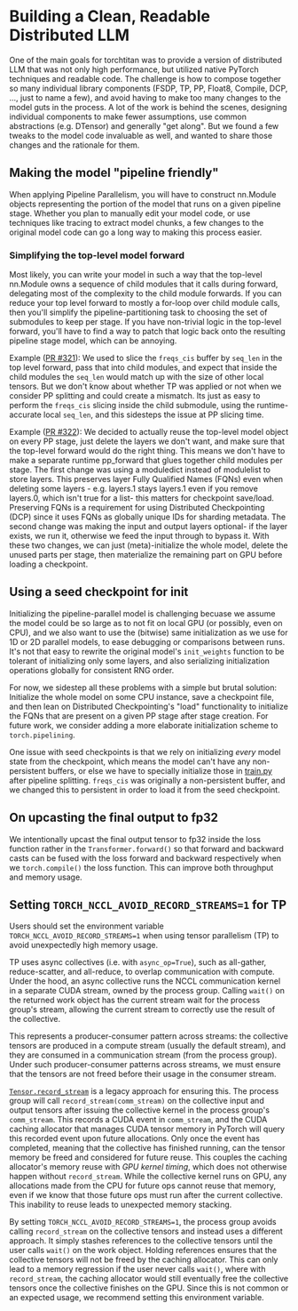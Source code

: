 # Building a Clean, Readable Distributed LLM
One of the main goals for torchtitan was to provide a version of distributed LLM that was not only high performance, but utilized native PyTorch techniques and readable code. The challenge is how to compose together so many individual library components (FSDP, TP, PP, Float8, Compile, DCP, ..., just to name a few), and avoid having to make too many changes to the model guts in the process. A lot of the work is behind the scenes, designing individual components to make fewer assumptions, use common abstractions (e.g. DTensor) and generally "get along". But we found a few tweaks to the model code invaluable as well, and wanted to share those changes and the rationale for them.

## Making the model "pipeline friendly"
When applying Pipeline Parallelism, you will have to construct nn.Module objects representing the portion of the model that runs on a given pipeline stage. Whether you plan to manually edit your model code, or use techniques like tracing to extract model chunks, a few changes to the original model code can go a long way to making this process easier.

### Simplifying the top-level model forward
Most likely, you can write your model in such a way that the top-level nn.Module owns a sequence of child modules that it calls during forward, delegating most of the complexity to the child module forwards.  If you can reduce your top level forward to mostly a for-loop over child module calls, then you'll simplify the pipeline-partitioning task to choosing the set of submodules to keep per stage.  If you have non-trivial logic in the top-level forward, you'll have to find a way to patch that logic back onto the resulting pipeline stage model, which can be annoying.

Example ([PR #321](https://github.com/pytorch/torchtitan/pull/321)):
We used to slice the `freqs_cis` buffer by `seq_len` in the top level forward, pass that into child modules, and expect that inside the child modules the `seq_len` would match up with the size of other local tensors.  But we don't know about whether TP was applied or not when we consider PP splitting and could create a mismatch.  Its just as easy to perform the `freqs_cis` slicing inside the child submodule, using the runtime-accurate local `seq_len`, and this sidesteps the issue at PP slicing time.

Example ([PR #322](https://github.com/pytorch/torchtitan/pull/322)):
We decided to actually reuse the top-level model object on every PP stage, just delete the layers we don't want, and make sure that the top-level forward would do the right thing.  This means we don't have to make a separate runtime pp_forward that glues together child modules per stage.  The first change was using a moduledict instead of modulelist to store layers. This preserves layer Fully Qualified Names (FQNs) even when deleting some layers - e.g. layers.1 stays layers.1 even if you remove layers.0, which isn't true for a list- this matters for checkpoint save/load.  Preserving FQNs is a requirement for using Distributed Checkpointing (DCP) since it uses FQNs as globally unique IDs for sharding metadata. The second change was making the input and output layers optional- if the layer exists, we run it, otherwise we feed the input through to bypass it.  With these two changes, we can just (meta)-initialize the whole model, delete the unused parts per stage, then materialize the remaining part on GPU before loading a checkpoint.

## Using a seed checkpoint for init
Initializing the pipeline-parallel model is challenging becuase we assume the model could be so large as to not fit on local GPU (or possibly, even on CPU), and we also want to use the (bitwise) same initialization as we use for 1D or 2D parallel models, to ease debugging or comparisons between runs. It's not that easy to rewrite the original model's `init_weights` function to be tolerant of initializing only some layers, and also serializing initialization operations globally for consistent RNG order.

For now, we sidestep all these problems with a simple but brutal solution: Initialize the whole model on some CPU instance, save a checkpoint file, and then lean on Distributed Checkpointing's "load" functionality to initialize the FQNs that are present on a given PP stage after stage creation.  For future work, we consider adding a more elaborate initialization scheme to `torch.pipelining`.

One issue with seed checkpoints is that we rely on initializing _every_ model state from the checkpoint, which means the model can't have any non-persistent buffers, or else we have to specially initialize those in [train.py](../train.py) after pipeline splitting.  `freqs_cis` was originally a non-persistent buffer, and we changed this to persistent in order to load it from the seed checkpoint.

## On upcasting the final output to fp32
We intentionally upcast the final output tensor to fp32 inside the loss function rather in the `Transformer.forward()` so that forward and backward casts can be fused with the loss forward and backward respectively when we `torch.compile()` the loss function. This can improve both throughput and memory usage.

## Setting `TORCH_NCCL_AVOID_RECORD_STREAMS=1` for TP
Users should set the environment variable `TORCH_NCCL_AVOID_RECORD_STREAMS=1` when using tensor parallelism (TP) to avoid unexpectedly high memory usage.

TP uses async collectives (i.e. with `async_op=True`), such as all-gather, reduce-scatter, and all-reduce, to overlap communication with compute. Under the hood, an async collective runs the NCCL communication kernel in a separate CUDA stream, owned by the process group. Calling `wait()` on the returned work object has the current stream wait for the process group's stream, allowing the current stream to correctly use the result of the collective.

This represents a producer-consumer pattern across streams: the collective tensors are produced in a compute stream (usually the default stream), and they are consumed in a communication stream (from the process group). Under such producer-consumer patterns across streams, we must ensure that the tensors are not freed before their usage in the consumer stream.

[`Tensor.record_stream`](https://pytorch.org/docs/stable/generated/torch.Tensor.record_stream.html) is a legacy approach for ensuring this. The process group will call `record_stream(comm_stream)` on the collective input and output tensors after issuing the collective kernel in the process group's `comm_stream`. This records a CUDA event in `comm_stream`, and the CUDA caching allocator that manages CUDA tensor memory in PyTorch will query this recorded event upon future allocations. Only once the event has completed, meaning that the collective has finished running, can the tensor memory be freed and considered for future reuse. This couples the caching allocator's memory reuse with _GPU kernel timing_, which does not otherwise happen without `record_stream`. While the collective kernel runs on GPU, any allocations made from the CPU for future ops cannot reuse that memory, even if we know that those future ops must run after the current collective. This inability to reuse leads to unexpected memory stacking.

By setting `TORCH_NCCL_AVOID_RECORD_STREAMS=1`, the process group avoids calling `record_stream` on the collective tensors and instead uses a different approach. It simply stashes references to the collective tensors until the user calls `wait()` on the work object. Holding references ensures that the collective tensors will not be freed by the caching allocator. This can only lead to a memory regression if the user never calls `wait()`, where with `record_stream`, the caching allocator would still eventually free the collective tensors once the collective finishes on the GPU. Since this is not common or an expected usage, we recommend setting this environment variable.
